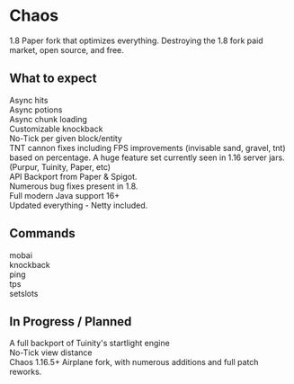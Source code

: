 # Chaos
1.8 Paper fork that optimizes everything. Destroying the 1.8 fork paid market, open source, and free.
## What to expect
Async hits\
Async potions\
Async chunk loading\
Customizable knockback\
No-Tick per given block/entity\
TNT cannon fixes including FPS improvements (invisable sand, gravel, tnt) based on percentage.
A huge feature set currently seen in 1.16 server jars. (Purpur, Tuinity, Paper, etc)\
API Backport from Paper & Spigot.\
Numerous bug fixes present in 1.8.\
Full modern Java support 16+\
Updated everything - Netty included.
## Commands
mobai\
knockback\
ping\
tps\
setslots

## In Progress / Planned
A full backport of Tuinity's startlight engine\
No-Tick view distance\
Chaos 1.16.5+ Airplane fork, with numerous additions and full patch reworks.
